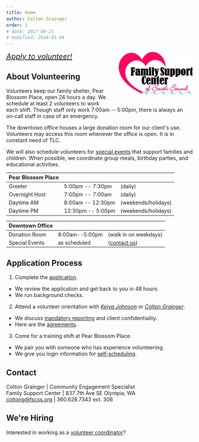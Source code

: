 ```yaml
---
title: home 
author: Colton Grainger
order: 1
# date: 2017-08-21
# modified: 2018-01-04
---
```


<a href="http://fscss.org/">
<img src="/images/logo.png" style="float: right; margin: 0px 0px 23px 23px" width="200">
</a>

<a href="https://www.volgistics.com/ex/portal.dll/ap?ap=1953929563" style="font-size:20px; font-style: italic">
Apply to volunteer!
</a>

## About Volunteering 

Volunteers keep our family shelter, Pear Blossom Place, open 24 hours a day. We schedule at least 2 volunteers to work each shift. Though staff only work 7:00am -- 5:00pm, there is always an on-call staff in case of an emergency.

The downtown office houses a large donation room for our client's use. Volunteers may access this room whenever the office is open. It is in constant need of TLC.

We will also schedule volunteers for [special events](/events.html) that support families and children. When possible, we coordinate group meals, birthday parties, and educational activities.

| **Pear Blossom Place** |   |   |
|---|---|---|
| Greeter | 5:00pm -- 7:30pm  | (daily) |  
| Overnight Host | 7:00pm -- 7:00am | (daily) |
| Daytime AM | 8:00am -- 12:30pm | (weekends/holidays) |
| Daytime PM | 12:30pm -- 5:00pm | (weekends/holidays) |

| **Downtown Office** |   |   |
|---|---|---|
| Donation Room | 8:00am--5:00pm | (walk in on weekdays) |
| Special Events | as scheduled | ([contact us](mailto:coltong@fscss.org)) |

## Application Process

1. Complete the [application](https://www.volgistics.com/ex/portal.dll/ap?ap=1953929563).
  * We review the application and get back to you in 48 hours.
  * We run background checks.
2. Attend a volunteer orientation with *[Keiya Johnson](mailto:keiyaj@fscss.org)* or *[Colton Grainger](mailto:coltong@fscss.org)*.
  * We discuss [mandatory reporting](https://prezi.com/piml7bn_b0au/mandatory-reporter-presentation/) and client confidentiality.
  * Here are the [agreements](https://goo.gl/forms/wTSzSpJm7JfKDkqA3).
3. Come for a training shift at Pear Blossom Place.
  * We pair you with someone who has experience volunteering.
  * We give you login information for [self-scheduling](https://www.volgistics.com/ex/portal.dll/?from=189830).

## Contact

Colton Grainger | Community Engagement Specialist <br>
Family Support Center | 837 7th Ave SE Olympia, WA <br>
[coltong@fscss.org](mailto:coltong@fscss.org) |  360.628.7343 ext. 306 <br>

## We're Hiring

Interested in working as a [volunteer coordinator](/documents/20171204-coordinator-position.pdf)?
